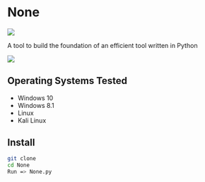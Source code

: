 # None
<h4 align="center"></h4>
<a href="http://python.org">
   <img src="https://img.shields.io/badge/python-v3.9.5-blue" >
</a>
 
A tool to build the foundation of an efficient tool written in Python

<a href="https://uupload.ir/view/none_dd0e.jpg" target="_blank"><img src="https://s4.uupload.ir/files/none_dd0e_thumb.jpg" border="0"  /></a>


## Operating Systems Tested
        
- Windows 10
- Windows 8.1
- Linux 
- Kali Linux



## Install
  
```bash
git clone
cd None
Run => None.py
```

